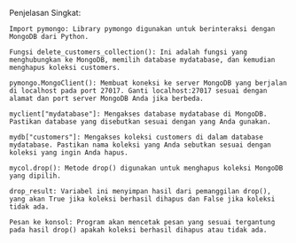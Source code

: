 Penjelasan Singkat:

    Import pymongo: Library pymongo digunakan untuk berinteraksi dengan MongoDB dari Python.

    Fungsi delete_customers_collection(): Ini adalah fungsi yang menghubungkan ke MongoDB, memilih database mydatabase, dan kemudian menghapus koleksi customers.

    pymongo.MongoClient(): Membuat koneksi ke server MongoDB yang berjalan di localhost pada port 27017. Ganti localhost:27017 sesuai dengan alamat dan port server MongoDB Anda jika berbeda.

    myclient["mydatabase"]: Mengakses database mydatabase di MongoDB. Pastikan database yang disebutkan sesuai dengan yang Anda gunakan.

    mydb["customers"]: Mengakses koleksi customers di dalam database mydatabase. Pastikan nama koleksi yang Anda sebutkan sesuai dengan koleksi yang ingin Anda hapus.

    mycol.drop(): Metode drop() digunakan untuk menghapus koleksi MongoDB yang dipilih.

    drop_result: Variabel ini menyimpan hasil dari pemanggilan drop(), yang akan True jika koleksi berhasil dihapus dan False jika koleksi tidak ada.

    Pesan ke konsol: Program akan mencetak pesan yang sesuai tergantung pada hasil drop() apakah koleksi berhasil dihapus atau tidak ada.